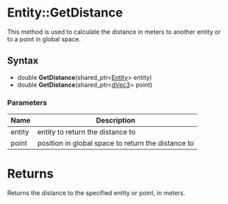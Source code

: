 # Entity::GetDistance #
This method is used to calculate the distance in meters to another entity or to a point in global space.

## Syntax ##

- double **GetDistance**(shared_ptr<[Entity](CPP_Entity_32f.md)\> entity)
- double **GetDistance**(shared_ptr<[dVec3](CPP_dVec3.md)\> point)

### Parameters ###

| Name | Description |
| --- | --- |
| entity | entity to return the distance to |
| point | position in global space to return the distance to |

# Returns #
Returns the distance to the specified entity or point, in meters.
